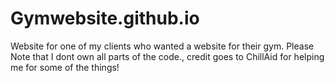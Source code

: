 # Gymwebsite.github.io
Website for one of my clients who wanted a website for their gym.
Please Note that I dont own all parts of the code., credit goes to ChillAid for helping me for some of the things!
